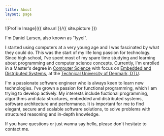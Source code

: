 ```yaml
---
title: About
layout: page
---
```

![Profile Image]({{ site.url }}/{{ site.picture }})

I'm Daniel Larsen, also known as "Iyyel".

I started using computers at a very young age and I was
fascinated by what they could do. This was the start of
my life long passion for technology. Since high school,
I've spent most of my spare time studying and learning
about programming and computer science concepts. Currently,
I'm enrolled in a Master's degree in <a class="link" href="https://www.dtu.dk/english/education/msc/programmes/computer_science_and_engineering">Computer Science</a>
with focus on <a class="link" href="https://www.dtu.dk/english/education/msc/programmes/computer_science_and_engineering#study-programme__study-lines__embedded-and-distributed-systems">Embedded and Distributed Systems</a>,
at the <a class="link" href="https://www.dtu.dk/english">Technical University of Denmark, DTU</a>.

I'm a passionate software engineer who is always keen to 
learn new technologies. I've grown a passion for functional programming,
which I am trying to develop actively. My interests include fuctional programming,
algorithms and data structures, embedded and distributed systems, software architecture
and performance. It is important for me to find elegant, secure and scalable software solutions, to solve 
problems with structured reasoning and in-depth knowledge.

If you have questions or just wanna say hello, please don't hesitate to contact me.
